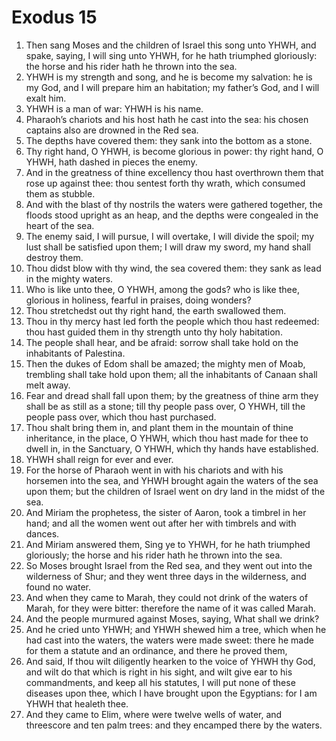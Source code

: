 ﻿# Exodus 15
1. Then sang Moses and the children of Israel this song unto YHWH, and spake, saying, I will sing unto YHWH, for he hath triumphed gloriously: the horse and his rider hath he thrown into the sea. 
2. YHWH is my strength and song, and he is become my salvation: he is my God, and I will prepare him an habitation; my father’s God, and I will exalt him. 
3. YHWH is a man of war: YHWH is his name. 
4. Pharaoh’s chariots and his host hath he cast into the sea: his chosen captains also are drowned in the Red sea. 
5. The depths have covered them: they sank into the bottom as a stone. 
6. Thy right hand, O YHWH, is become glorious in power: thy right hand, O YHWH, hath dashed in pieces the enemy. 
7. And in the greatness of thine excellency thou hast overthrown them that rose up against thee: thou sentest forth thy wrath, which consumed them as stubble. 
8. And with the blast of thy nostrils the waters were gathered together, the floods stood upright as an heap, and the depths were congealed in the heart of the sea. 
9. The enemy said, I will pursue, I will overtake, I will divide the spoil; my lust shall be satisfied upon them; I will draw my sword, my hand shall destroy them. 
10. Thou didst blow with thy wind, the sea covered them: they sank as lead in the mighty waters. 
11. Who is like unto thee, O YHWH, among the gods? who is like thee, glorious in holiness, fearful in praises, doing wonders? 
12. Thou stretchedst out thy right hand, the earth swallowed them. 
13. Thou in thy mercy hast led forth the people which thou hast redeemed: thou hast guided them in thy strength unto thy holy habitation. 
14. The people shall hear, and be afraid: sorrow shall take hold on the inhabitants of Palestina. 
15. Then the dukes of Edom shall be amazed; the mighty men of Moab, trembling shall take hold upon them; all the inhabitants of Canaan shall melt away. 
16. Fear and dread shall fall upon them; by the greatness of thine arm they shall be as still as a stone; till thy people pass over, O YHWH, till the people pass over, which thou hast purchased. 
17. Thou shalt bring them in, and plant them in the mountain of thine inheritance, in the place, O YHWH, which thou hast made for thee to dwell in, in the Sanctuary, O YHWH, which thy hands have established. 
18. YHWH shall reign for ever and ever. 
19. For the horse of Pharaoh went in with his chariots and with his horsemen into the sea, and YHWH brought again the waters of the sea upon them; but the children of Israel went on dry land in the midst of the sea. 
20.  And Miriam the prophetess, the sister of Aaron, took a timbrel in her hand; and all the women went out after her with timbrels and with dances. 
21. And Miriam answered them, Sing ye to YHWH, for he hath triumphed gloriously; the horse and his rider hath he thrown into the sea. 
22. So Moses brought Israel from the Red sea, and they went out into the wilderness of Shur; and they went three days in the wilderness, and found no water. 
23.  And when they came to Marah, they could not drink of the waters of Marah, for they were bitter: therefore the name of it was called Marah. 
24. And the people murmured against Moses, saying, What shall we drink? 
25. And he cried unto YHWH; and YHWH shewed him a tree, which when he had cast into the waters, the waters were made sweet: there he made for them a statute and an ordinance, and there he proved them, 
26. And said, If thou wilt diligently hearken to the voice of YHWH thy God, and wilt do that which is right in his sight, and wilt give ear to his commandments, and keep all his statutes, I will put none of these diseases upon thee, which I have brought upon the Egyptians: for I am YHWH that healeth thee. 
27.  And they came to Elim, where were twelve wells of water, and threescore and ten palm trees: and they encamped there by the waters. 
